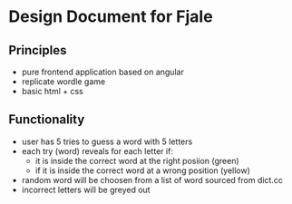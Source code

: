 # Design Document for Fjale

## Principles

- pure frontend application based on angular
- replicate wordle game
- basic html + css

## Functionality

- user has 5 tries to guess a word with 5 letters
- each try (word) reveals for each letter if:
  - it is inside the correct word at the right posiion (green)
  - if it is inside the correct word at a wrong position (yellow)
- random word will be choosen from a list of word sourced from dict.cc
- incorrect letters will be greyed out
